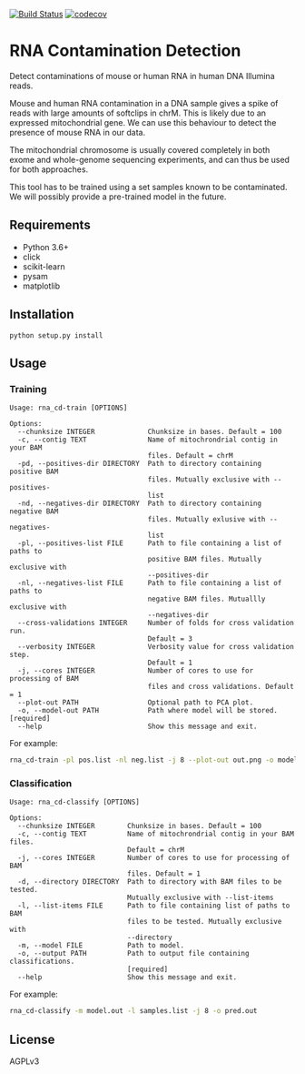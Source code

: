 [![Build Status](https://travis-ci.org/LUMC/rna_cd.svg?branch=master)](https://travis-ci.org/LUMC/rna_cd) [![codecov](https://codecov.io/gh/LUMC/rna_cd/branch/master/graph/badge.svg)](https://codecov.io/gh/LUMC/rna_cd)
# RNA Contamination Detection

Detect contaminations of mouse or human RNA in human DNA Illumina reads. 

Mouse and human RNA contamination in a DNA sample gives a spike of reads with 
large amounts of softclips in chrM. This is likely due to an expressed 
mitochondrial gene. We can use this behaviour to detect the presence of mouse 
RNA in our data.

The mitochondrial chromosome is usually covered completely in both exome and
whole-genome sequencing experiments, and can thus be used for both approaches.

This tool has to be trained using a set samples known to be contaminated. 
We will possibly provide a pre-trained model in the future.  

## Requirements

* Python 3.6+
* click
* scikit-learn
* pysam
* matplotlib

## Installation

`python setup.py install`

## Usage

### Training

```
Usage: rna_cd-train [OPTIONS]

Options:
  --chunksize INTEGER             Chunksize in bases. Default = 100
  -c, --contig TEXT               Name of mitochrondrial contig in your BAM
                                  files. Default = chrM
  -pd, --positives-dir DIRECTORY  Path to directory containing positive BAM
                                  files. Mutually exclusive with --positives-
                                  list
  -nd, --negatives-dir DIRECTORY  Path to directory containing negative BAM
                                  files. Mutually exlusive with --negatives-
                                  list
  -pl, --positives-list FILE      Path to file containing a list of paths to
                                  positive BAM files. Mutually exclusive with
                                  --positives-dir
  -nl, --negatives-list FILE      Path to file containing a list of paths to
                                  negative BAM files. Mutuallly exclusive with
                                  --negatives-dir
  --cross-validations INTEGER     Number of folds for cross validation run.
                                  Default = 3
  --verbosity INTEGER             Verbosity value for cross validation step.
                                  Default = 1
  -j, --cores INTEGER             Number of cores to use for processing of BAM
                                  files and cross validations. Default = 1
  --plot-out PATH                 Optional path to PCA plot.
  -o, --model-out PATH            Path where model will be stored.  [required]
  --help                          Show this message and exit.
```

For example:

```bash
rna_cd-train -pl pos.list -nl neg.list -j 8 --plot-out out.png -o model.out
```

### Classification

```
Usage: rna_cd-classify [OPTIONS]

Options:
  --chunksize INTEGER        Chunksize in bases. Default = 100
  -c, --contig TEXT          Name of mitochrondrial contig in your BAM files.
                             Default = chrM
  -j, --cores INTEGER        Number of cores to use for processing of BAM
                             files. Default = 1
  -d, --directory DIRECTORY  Path to directory with BAM files to be tested.
                             Mutually exclusive with --list-items
  -l, --list-items FILE      Path to file containing list of paths to BAM
                             files to be tested. Mutually exclusive with
                             --directory
  -m, --model FILE           Path to model.
  -o, --output PATH          Path to output file containing classifications.
                             [required]
  --help                     Show this message and exit.
```

For example:

```bash
rna_cd-classify -m model.out -l samples.list -j 8 -o pred.out 
```

## License
AGPLv3